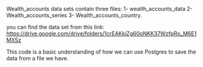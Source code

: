 Wealth_accounts data sets contain three files: 1- wealth_accounts_data 2- Wealth_accounts_series 3- Wealth_accounts_country.

you can find the data set from this link:  https://drive.google.com/drive/folders/1crEAKkiZg60oNKK37WzfpRo_M6E1MXSz

This code is a basic understanding of how we can use Postgres to save the data from a file we have.
